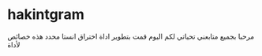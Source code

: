 # hakintgram
مرحبا بجميع متابعني تحياتي لكم 
اليوم قمت بتطوير اداة اختراق انستا محدد 
هذه خصائص لأداة

